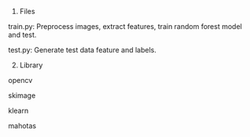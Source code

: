 1. Files

train.py: Preprocess images, extract features, train random forest model and test.

test.py: Generate test data feature and labels.


2. Library

opencv

skimage

klearn

mahotas